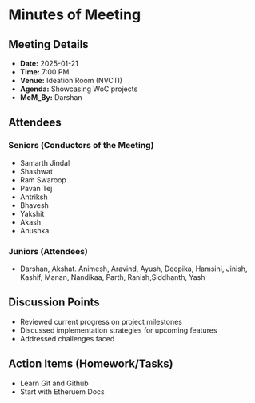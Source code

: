 # Minutes of Meeting

## Meeting Details
- **Date:** 2025-01-21
- **Time:** 7:00 PM
- **Venue:** Ideation Room (NVCTI)
- **Agenda:** Showcasing WoC projects
- **MoM_By:** Darshan

## Attendees
### Seniors (Conductors of the Meeting)
- Samarth Jindal
- Shashwat
- Ram Swaroop
- Pavan Tej
- Antriksh
- Bhavesh
- Yakshit
- Akash
- Anushka


### Juniors (Attendees)
- Darshan, Akshat. Animesh, Aravind, Ayush, Deepika, Hamsini, Jinish, Kashif, Manan, Nandikaa, Parth, Ranish,Siddhanth, Yash
## Discussion Points
- Reviewed current progress on project milestones
- Discussed implementation strategies for upcoming features
- Addressed challenges faced

## Action Items (Homework/Tasks)
- Learn Git and Github
- Start with Etheruem Docs
